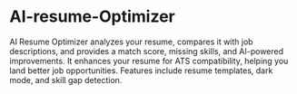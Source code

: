 # AI-resume-Optimizer
AI Resume Optimizer analyzes your resume, compares it with job descriptions, and provides a match score, missing skills, and AI-powered improvements. It enhances your resume for ATS compatibility, helping you land better job opportunities. Features include resume templates, dark mode, and skill gap detection.
